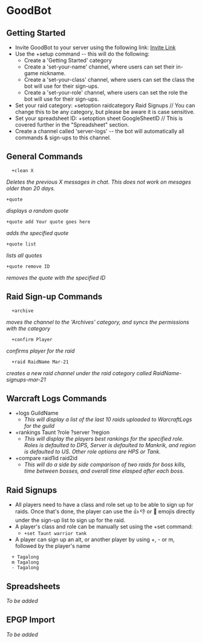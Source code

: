 # GoodBot

## Getting Started
* Invite GoodBot to your server using the following link: [Invite Link](https://discordapp.com/oauth2/authorize?client_id=525115228686516244&permissions=8&scope=bot)
* Use the +setup command -- this will do the following:
  * Create a 'Getting Started' category
  * Create a 'set-your-name' channel, where users can set their in-game nickname.
  * Create a 'set-your-class' channel, where users can set the class the bot will use for their sign-ups.
  * Create a 'set-your-role' channel, where users can set the role the bot will use for their sign-ups.
* Set your raid category: +setoption raidcategory Raid Signups // You can change this to be any category, but please be aware it is case sensitive.
* Set your spreadsheet ID: +setoption sheet GoogleSheetID // This is covered further in the "Spreadsheet" section.
* Create a channel called 'server-logs' -- the bot will automatically all commands & sign-ups to this channel.

## General Commands
```
  +clean X
```
*Deletes the previous X messages in chat.  This does not work on mesages older than 20 days.*


```
+quote
```
*displays a random quote*
```
+quote add Your quote goes here
```
*adds the specified quote*
```
+quote list
```
*lists all quotes*
```
+quote remove ID
```
*removes the quote with the specified ID*


## Raid Sign-up Commands
```
  +archive
```
  *moves the channel to the 'Archives' category, and syncs the permissions with the category*


```
  +confirm Player
```
*confirms player for the raid*


```
  +raid RaidName Mar-21
```
*creates a new raid channel under the raid category called RaidName-signups-mar-21*


## Warcraft Logs Commands
* +logs GuildName
  * *This will display a list of the last 10 raids uploaded to WarcraftLogs for the guild*
* +rankings Taunt ?role ?server ?region
  * *This will display the players best rankings for the specified role.  Roles is defaulted to DPS, Server is defaulted to Mankrik, and region is defaulted to US.  Other role options are HPS or Tank.*
* +compare raid1id raid2id
  * *This will do a side by side comparison of two raids for boss kills, time between bosses, and overall time elasped after each boss.*

## Raid Signups
* All players need to have a class and role set up to be able to sign up for raids.  Once that's done, the player can use the :thumbsup: :thumbsdown: or :shrug: emojis directly under the sign-up list to sign up for the raid.
* A player's class and role can be manually set using the +set command:
  * `+set Taunt warrior tank`
* A player can sign up an alt, or another player by using +, - or m, followed by the player's name
```  
  + Tagalong
  m Tagalong
  - Tagalong
```

## Spreadsheets
*To be added*

## EPGP Import
*To be added*

